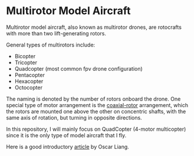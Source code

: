 # Multirotor Model Aircraft

Multirotor model aircraft, also known as multirotor drones, are rotocrafts with more than two lift-generating rotors.

General types of multirotors include:

- Bicopter
- Tricopter
- Quadcopter (most common fpv drone configuration)
- Pentacopter
- Hexacopter
- Octocopter

The naming is denoted by the number of rotors onboard the drone. One special type of motor arrangement is the [coaxial-rotor](https://en.wikipedia.org/wiki/Coaxial-rotor_aircraft) arrangement, which the rotors are mounted one above the other on concentric shafts, with the same axis of rotation, but turning in opposite directions.

In this repository, I will mainly focus on QuadCopter (4-motor multicopter) since it is the only type of model aircraft that I fly. 

Here is a good introductory [article](https://oscarliang.com/types-of-multicopter/) by Oscar Liang. 